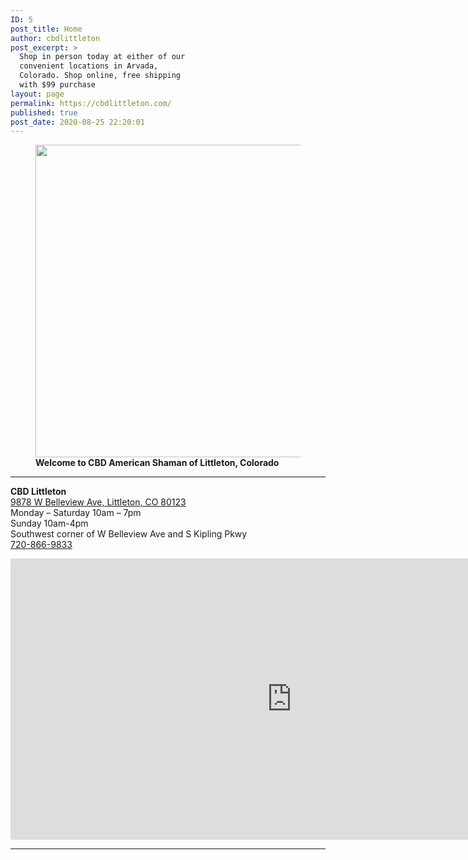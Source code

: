 ```yaml
---
ID: 5
post_title: Home
author: cbdlittleton
post_excerpt: >
  Shop in person today at either of our
  convenient locations in Arvada,
  Colorado. Shop online, free shipping
  with $99 purchase
layout: page
permalink: https://cbdlittleton.com/
published: true
post_date: 2020-08-25 22:20:01
---
```

<!-- wp:image {"align":"center","id":373,"width":439,"height":500,"sizeSlug":"full","className":"is-style-rounded"} -->
<div class="wp-block-image is-style-rounded"><figure class="aligncenter size-full is-resized"><img src="https://cbdlittleton.com/wp-content/uploads/2020/09/cbd-littleton-frontCounter.jpg" alt="" class="wp-image-373" width="439" height="500"/><figcaption><strong>Welcome to CBD American Shaman of Littleton, Colorado</strong></figcaption></figure></div>
<!-- /wp:image -->

<!-- wp:separator {"className":"is-style-wide"} -->
<hr class="wp-block-separator is-style-wide" id="locations"/>
<!-- /wp:separator -->

<!-- wp:columns -->
<div class="wp-block-columns"><!-- wp:column -->
<div class="wp-block-column"><!-- wp:paragraph -->
<p><strong>CBD Littleton</strong><br><a href="https://goo.gl/maps/n82b8KhtKeDEc5ML8">9878 W Belleview Ave, Littleton, CO 80123</a><br>Monday – Saturday 10am – 7pm<br>Sunday 10am-4pm<br>Southwest corner of W Belleview Ave and S Kipling Pkwy<br><a href="tel:+1-720-866-9833">720-866-9833</a></p>
<!-- /wp:paragraph -->

<!-- wp:html -->
<iframe src="https://www.google.com/maps/embed?pb=!1m14!1m8!1m3!1d12292.559092913925!2d-105.1082046!3d39.6240566!3m2!1i1024!2i768!4f13.1!3m3!1m2!1s0x0%3A0xb9a70bcc05c49a3f!2sCBD%20American%20Shaman%20of%20Littleton!5e0!3m2!1sen!2sus!4v1599277105150!5m2!1sen!2sus" width="900" height="450" frameborder="0" style="border:0;" allowfullscreen="" aria-hidden="false" tabindex="0"></iframe>
<!-- /wp:html --></div>
<!-- /wp:column --></div>
<!-- /wp:columns -->

<!-- wp:separator -->
<hr class="wp-block-separator"/>
<!-- /wp:separator -->

<!-- wp:paragraph -->
<p></p>
<!-- /wp:paragraph -->